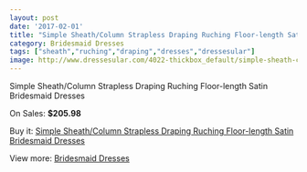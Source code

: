 ```yaml
---
layout: post
date: '2017-02-01'
title: "Simple Sheath/Column Strapless Draping Ruching Floor-length Satin Bridesmaid Dresses"
category: Bridesmaid Dresses
tags: ["sheath","ruching","draping","dresses","dressesular"]
image: http://www.dressesular.com/4022-thickbox_default/simple-sheath-column-strapless-draping-ruching-floor-length-satin-bridesmaid-dresses.jpg
---
```

Simple Sheath/Column Strapless Draping Ruching Floor-length Satin Bridesmaid Dresses

On Sales: **$205.98**
<a href="https://www.dressesular.com/bridesmaid-dresses/1725-simple-sheath-column-strapless-draping-ruching-floor-length-satin-bridesmaid-dresses.html"><amp-img layout="responsive" width="600" height="600" src="//www.dressesular.com/4022-thickbox_default/simple-sheath-column-strapless-draping-ruching-floor-length-satin-bridesmaid-dresses.jpg" alt="Simple Sheath/Column Strapless Draping Ruching Floor-length Satin Bridesmaid Dresses 0" /></a>

Buy it: [Simple Sheath/Column Strapless Draping Ruching Floor-length Satin Bridesmaid Dresses](https://www.dressesular.com/bridesmaid-dresses/1725-simple-sheath-column-strapless-draping-ruching-floor-length-satin-bridesmaid-dresses.html "Simple Sheath/Column Strapless Draping Ruching Floor-length Satin Bridesmaid Dresses")

View more: [Bridesmaid Dresses](https://www.dressesular.com/4-bridesmaid-dresses "Bridesmaid Dresses")